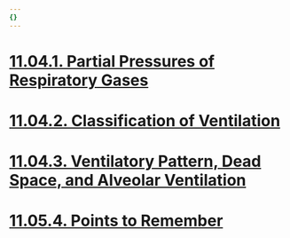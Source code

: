 ```yaml
---
{}
---
```

   
# [11.04.1. Partial Pressures of Respiratory Gases](../../Pulmonary%20Medicine/11.%20Respiratory%20Anatomy%20%26%20Physiology/11.04.%20Ventilation/11.04.1.%20Partial%20Pressures%20of%20Respiratory%20Gases.md)   
# [11.04.2. Classification of Ventilation](../../Pulmonary%20Medicine/11.%20Respiratory%20Anatomy%20%26%20Physiology/11.04.%20Ventilation/11.04.2.%20Classification%20of%20Ventilation.md)   
# [11.04.3. Ventilatory Pattern, Dead Space, and Alveolar Ventilation](../../Pulmonary%20Medicine/11.%20Respiratory%20Anatomy%20%26%20Physiology/11.04.%20Ventilation/11.04.3.%20Ventilatory%20Pattern%2C%20Dead%20Space%2C%20and%20Alveolar%20Ventilation.md)   
# [11.05.4. Points to Remember](../../Pulmonary%20Medicine/11.%20Respiratory%20Anatomy%20%26%20Physiology/11.04.%20Ventilation/11.05.4.%20Points%20to%20Remember.md)